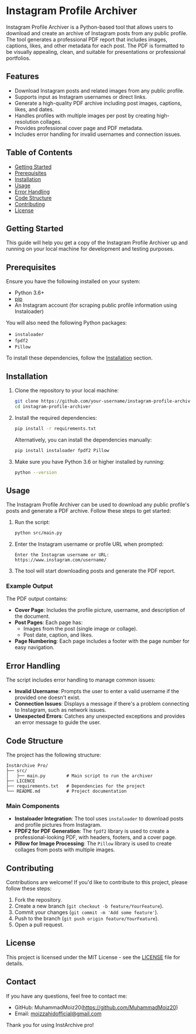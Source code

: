 # Instagram Profile Archiver

Instagram Profile Archiver is a Python-based tool that allows users to download and create an archive of Instagram posts from any public profile. The tool generates a professional PDF report that includes images, captions, likes, and other metadata for each post. The PDF is formatted to be visually appealing, clean, and suitable for presentations or professional portfolios.

## Features
- Download Instagram posts and related images from any public profile.
- Supports input as Instagram usernames or direct links.
- Generate a high-quality PDF archive including post images, captions, likes, and dates.
- Handles profiles with multiple images per post by creating high-resolution collages.
- Provides professional cover page and PDF metadata.
- Includes error handling for invalid usernames and connection issues.

## Table of Contents
- [Getting Started](#getting-started)
- [Prerequisites](#prerequisites)
- [Installation](#installation)
- [Usage](#usage)
- [Error Handling](#error-handling)
- [Code Structure](#code-structure)
- [Contributing](#contributing)
- [License](#license)

## Getting Started
This guide will help you get a copy of the Instagram Profile Archiver up and running on your local machine for development and testing purposes.

## Prerequisites
Ensure you have the following installed on your system:
- Python 3.6+
- [pip](https://pip.pypa.io/en/stable/)
- An Instagram account (for scraping public profile information using Instaloader)

You will also need the following Python packages:
- `instaloader`
- `fpdf2`
- `Pillow`

To install these dependencies, follow the [Installation](#installation) section.

## Installation
1. Clone the repository to your local machine:
   ```sh
   git clone https://github.com/your-username/instagram-profile-archiver.git
   cd instagram-profile-archiver
   ```

2. Install the required dependencies:
   ```sh
   pip install -r requirements.txt
   ```

   Alternatively, you can install the dependencies manually:
   ```sh
   pip install instaloader fpdf2 Pillow
   ```

3. Make sure you have Python 3.6 or higher installed by running:
   ```sh
   python --version
   ```

## Usage
The Instagram Profile Archiver can be used to download any public profile's posts and generate a PDF archive. Follow these steps to get started:

1. Run the script:
   ```sh
   python src/main.py
   ```

2. Enter the Instagram username or profile URL when prompted:
   ```
   Enter the Instagram username or URL: https://www.instagram.com/username/
   ```

3. The tool will start downloading posts and generate the PDF report.

### Example Output
The PDF output contains:
- **Cover Page**: Includes the profile picture, username, and description of the document.
- **Post Pages**: Each page has:
  - Images from the post (single image or collage).
  - Post date, caption, and likes.
- **Page Numbering**: Each page includes a footer with the page number for easy navigation.

## Error Handling
The script includes error handling to manage common issues:
- **Invalid Username**: Prompts the user to enter a valid username if the provided one doesn't exist.
- **Connection Issues**: Displays a message if there's a problem connecting to Instagram, such as network issues.
- **Unexpected Errors**: Catches any unexpected exceptions and provides an error message to guide the user.

## Code Structure
The project has the following structure:
```
InstArchive Pro/
├── src/
│   ├── main.py        # Main script to run the archiver
├── LICENCE
├── requirements.txt   # Dependencies for the project
└── README.md          # Project documentation
```

### Main Components
- **Instaloader Integration**: The tool uses `instaloader` to download posts and profile pictures from Instagram.
- **FPDF2 for PDF Generation**: The `fpdf2` library is used to create a professional-looking PDF, with headers, footers, and a cover page.
- **Pillow for Image Processing**: The `Pillow` library is used to create collages from posts with multiple images.

## Contributing
Contributions are welcome! If you'd like to contribute to this project, please follow these steps:
1. Fork the repository.
2. Create a new branch (`git checkout -b feature/YourFeature`).
3. Commit your changes (`git commit -m 'Add some feature'`).
4. Push to the branch (`git push origin feature/YourFeature`).
5. Open a pull request.

## License
This project is licensed under the MIT License - see the [LICENSE](LICENSE) file for details.

## Contact
If you have any questions, feel free to contact me:
- GitHub: MuhammadMoiz20(https://github.com/MuhammadMoiz20)
- Email: moizzahidofficial@gmail.com

Thank you for using InstArchive pro!

